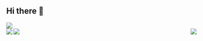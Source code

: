 ## Hi there 👋

<!--
**CaramelMacchiato-OvO/CaramelMacchiato-OvO** is a ✨ _special_ ✨ repository because its `README.md` (this file) appears on your GitHub profile.

Here are some ideas to get you started:

- 🔭 I’m currently working on ...
- 🌱 I’m currently learning ...
- 👯 I’m looking to collaborate on ...
- 🤔 I’m looking for help with ...
- 💬 Ask me about ...
- 📫 How to reach me: ...
- 😄 Pronouns: ...
- ⚡ Fun fact: ...
-->

<div text-align="center"><img src="https://github-profile-trophy.vercel.app/?username=AZCodingAccount&theme=gruvbox&row=1&column=5&no-frame=true&no-bg=true" /><br/></div>
<img   align="center" src="https://github-readme-stats.vercel.app/api?username=CaramelMacchiato-OvO&locale=cn&line_height=33&show_icons=true&hide=&theme=&rank_icon=github"/> <img   align="right" src="https://github-readme-stats.vercel.app/api/top-langs/?username=CaramelMacchiato-OvO&locale=cn&line_height=33&theme=&langs_count=5"/> <a href="https://space.bilibili.com/435079512?spm_id_from=333.337.0.0" target="_blank"><img  align=left src="https://img.shields.io/badge/bilibili-CaramelMacchiato-%231677ff?style=flat"/></a>

